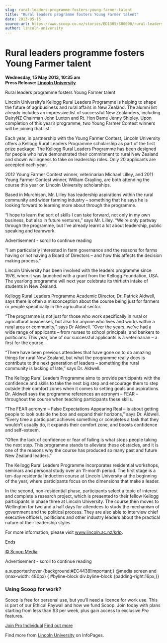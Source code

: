 ```yaml
---
slug: rural-leaders-programme-fosters-young-farmer-talent
title: "Rural leaders programme fosters Young Farmer talent"
date: 2013-05-15
source-url: https://www.scoop.co.nz/stories/ED1305/S00090/rural-leaders-programme-fosters-young-farmer-talent.htm
author: lincoln-university
---
```

Rural leaders programme fosters Young Farmer talent
===================================================

**Wednesday, 15 May 2013, 10:35 am**  
**Press Release: [Lincoln University](https://info.scoop.co.nz/Lincoln_University)**

  

Rural leaders programme fosters Young Farmer talent

Lincoln University’s Kellogg Rural Leaders Programme is helping to shape the future of agribusiness and rural affairs in New Zealand. The alumni list already includes an impressive list of successful New Zealanders, including DairyNZ Chairman John Luxton and Rt. Hon Dame Jenny Shipley. Upon completion of this year’s programme, two Young Farmer Contest winners will be joining that list.

Each year, in partnership with the Young Farmer Contest, Lincoln University offers a Kellogg Rural Leaders Programme scholarship as part of the first prize package. The Kellogg Rural Leaders Programme has been designed for people who have demonstrated their commitment to rural New Zealand and shown willingness to take on leadership roles. Only 20 applicants are accepted each year.

2012 Young Farmer Contest winner, veterinarian Michael Lilley, and 2011 Young Farmer Contest winner, William Grayling, are both attending the course this year on Lincoln University scholarships.

Based in Murchison, Mr. Lilley has leadership aspirations within the rural community and wider farming industry – something that he says he is looking forward to learning more about through the programme.

“I hope to learn the sort of skills I can take forward, not only in my own business, but also in future ventures,” says Mr. Lilley. “We’re only partway through the programme, but I’ve already learnt a lot about leadership, public speaking and teamwork.

Advertisement - scroll to continue reading





“I am particularly interested in farm governance and the reasons for farms having or not having a Board of Directors – and how this affects the decision making process.”

Lincoln University has been involved with the leaders programme since 1976, when it was launched with a grant from the Kellogg Foundation, USA. The yearlong programme will next year celebrate its thirtieth intake of students in New Zealand.

Kellogg Rural Leaders Programme Academic Director, Dr. Patrick Aldwell, says there is often a misconception about the course being just for farmers or people specifically in the agricultural sector.

“The programme is not just for those who work specifically in rural or agricultural businesses, but also for anyone who lives and works within a rural area or community,” says Dr Aldwell. “Over the years, we’ve had a wide range of applicants – from nurses to school principals, and bankers to politicians. This year, one of our successful applicants is a veterinarian – a first for the course.

“There have been previous attendees that have gone on to do amazing things for rural New Zealand, but what the programme really does is contribute to the next generation of leaders – something the rural community is lacking of late,” says Dr. Aldwell.

The Kellogg Rural Leaders Programme aims to provide participants with the confidence and skills to take the next big step and encourage them to step outside their comfort zones when it comes to setting goals and aspirations. Dr. Aldwell says the programme references an acronym – FEAR – throughout the course when teaching participants these skills.

“The FEAR acronym – False Expectations Appearing Real – is about getting people to look outside the box and expand their horizons,” says Dr. Aldwell. “Every time a participant achieves something or completes a task that they wouldn’t usually do, it expands their comfort zone, and boosts confidence and self-esteem.

“Often the lack of confidence or fear of failing is what stops people taking the next step. This programme stands to alleviate these obstacles, and it is one of the reasons why the course has produced so many past and future New Zealand leaders.”

The Kellogg Rural Leaders Programme incorporates residential workshops, seminars and personal study over an 11-month period. The first stage is a ten-day residential induction course at Lincoln University at the beginning of the year, where participants focus on the dimensions that make a leader.

In the second, non-residential phase, participants select a topic of interest and complete a research project, which is presented to their fellow Kellogg participants in phase three at Lincoln University. The course then moves to Wellington for two and a half days for attendees to study the mechanism of government and the political process. They are also able to interview chief executive officers, politicians and other industry leaders about the practical nature of their leadership styles.

For more information, please visit www.lincoln.ac.nz/krlp.

Ends  

[© Scoop Media](http://www.scoop.co.nz/about/terms.html)  

Advertisement - scroll to continue reading



a.supporter:hover {background:#EC4438!important;} @media screen and (max-width: 480px) { #byline-block div.byline-block {padding-right:16px;}}

### Using Scoop for work?

Scoop is free for personal use, but you’ll need a licence for work use. This is part of our Ethical Paywall and how we fund Scoop. Join today with plans starting from less than $3 per week, plus gain access to exclusive _Pro_ features.  
  
[Join Pro Individual](https://pro.scoop.co.nz/Individual/?from=ProIn24) [Find out more](https://pro.scoop.co.nz/using-scoop-for-work/?from=ProIn24)

Find more from [Lincoln University](https://info.scoop.co.nz/Lincoln_University) on InfoPages.